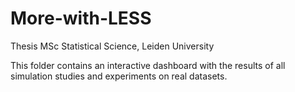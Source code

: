 # More-with-LESS
Thesis MSc Statistical Science, Leiden University

This folder contains an interactive dashboard with the results of all simulation studies and experiments on real datasets.

